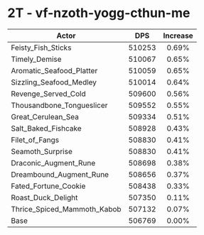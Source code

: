 # 2T - vf-nzoth-yogg-cthun-me
| Actor | DPS | Increase |
|---|:---:|:---:|
|Feisty_Fish_Sticks|510253|0.69%|
|Timely_Demise|510067|0.65%|
|Aromatic_Seafood_Platter|510059|0.65%|
|Sizzling_Seafood_Medley|510014|0.64%|
|Revenge_Served_Cold|509600|0.56%|
|Thousandbone_Tongueslicer|509552|0.55%|
|Great_Cerulean_Sea|509334|0.51%|
|Salt_Baked_Fishcake|508928|0.43%|
|Filet_of_Fangs|508830|0.41%|
|Seamoth_Surprise|508830|0.41%|
|Draconic_Augment_Rune|508698|0.38%|
|Dreambound_Augment_Rune|508656|0.37%|
|Fated_Fortune_Cookie|508438|0.33%|
|Roast_Duck_Delight|507350|0.11%|
|Thrice_Spiced_Mammoth_Kabob|507132|0.07%|
|Base|506769|0.00%|
